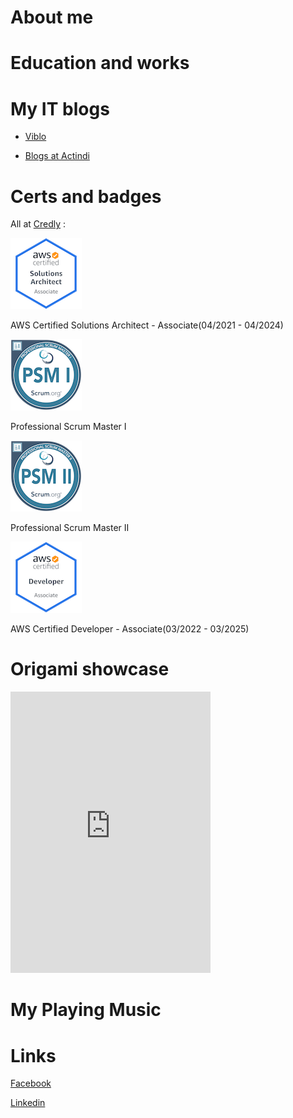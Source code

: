 # About me

# Education and works

# My IT blogs

- [Viblo](https://viblo.asia/u/devil_boom_129)

- [Blogs at Actindi](https://tech.actindi.net/archive/category/quan)

# Certs and badges

All at [Credly](https://www.credly.com/users/duc-quan-hoang/badges) :

 ![](assets/img/aws-certified-solutions-architect-associate.png)
  
  AWS Certified Solutions Architect - Associate(04/2021 - 04/2024)

 ![](assets/img/professional-scrum-master-i-psm-i.png)
  
   Professional Scrum Master I

 ![](assets/img/professional-scrum-master-ii-psm-ii.png)
  
   Professional Scrum Master II

 ![](assets/img/aws-certified-developer-associate.png)
  
   AWS Certified Developer - Associate(03/2022 - 03/2025)

# Origami showcase

<iframe width="320" height="450" src="https://www.instagram.com/p/B26Zr4KF5tk/embed" frameborder="0"></iframe>

# My Playing Music

# Links

[Facebook](https://www.facebook.com/rocker.gryphon)

[Linkedin](https://www.linkedin.com/in/hoang-quan-8418a7155/)
